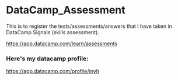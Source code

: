 # DataCamp_Assessment
This is to register the tests/assessments/answers that I have taken in DataCamp Signals (skills assessment).

https://app.datacamp.com/learn/assessments


### Here's my datacamp profile:
https://app.datacamp.com/profile/jnyh
